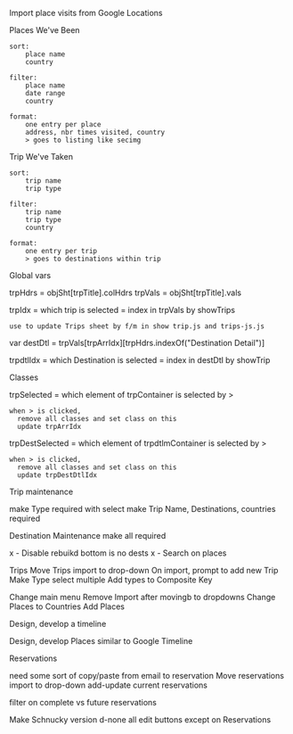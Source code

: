 

Import place visits from Google Locations

Places We've Been

    sort:
        place name
        country
    
    filter:
        place name
        date range
        country

    format:
        one entry per place
        address, nbr times visited, country
        > goes to listing like secimg

Trip We've Taken

    sort:
        trip name
        trip type

    filter:
        trip name
        trip type
        country

    format:
        one entry per trip
        > goes to destinations within trip



Global vars

  trpHdrs         = objSht[trpTitle].colHdrs
  trpVals         = objSht[trpTitle].vals

  trpIdx       = which trip is selected = index in trpVals by showTrips

    use to update Trips sheet by f/m in show trip.js and trips-js.js

  var destDtl = trpVals[trpArrIdx][trpHdrs.indexOf("Destination Detail")]

  trpdtlIdx   = which Destination is selected = index in destDtl by showTrip


Classes

  trpSelected     = which element of trpContainer is selected by >

    when > is clicked, 
      remove all classes and set class on this
      update trpArrIdx

  trpDestSelected = which element of trpdtlmContainer is selected by >

    when > is clicked, 
      remove all classes and set class on this
      update trpDestDtlIdx
    

Trip maintenance

  make Type required with select
  make Trip Name, Destinations, countries required

Destination Maintenance
  make all required

x - Disable rebuikd bottom is no dests
x - Search on places

Trips
  Move Trips import to drop-down
  On import, prompt to add new Trip
  Make Type select multiple
  Add types to Composite Key

Change main menu
  Remove Import after movingb to dropdowns
  Change Places to Countries
  Add Places

Design, develop a timeline

Design, develop Places similar to Google Timeline

Reservations

  need some sort of copy/paste from email to reservation
  Move reservations import to drop-down
  add-update current reservations

  filter on complete vs future reservations

Make Schnucky version
  d-none all edit buttons except on Reservations




